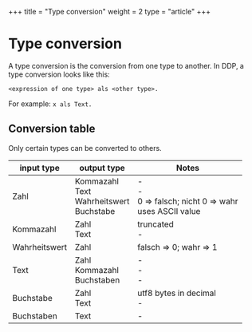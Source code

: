+++
title = "Type conversion"
weight = 2
type = "article"
+++

# Type conversion
A type conversion is the conversion from one type to another. In DDP, a type conversion looks like this:

```ddp
<expression of one type> als <other type>.
```

For example: `x als Text.`

## Conversion table
Only certain types can be converted to others.

| input type  | output type                                     | Notes                                                         |
|-------------|-------------------------------------------------|---------------------------------------------------------------|
| Zahl        | Kommazahl <br> Text <br> Wahrheitswert <br> Buchstabe | -<br>-<br> 0 => falsch; nicht 0 => wahr <br> uses ASCII value |
| Kommazahl   | Zahl <br> Text                                  | truncated <br> -                                              |
| Wahrheitswert     | Zahl                                            | falsch => 0; wahr => 1                                        |
| Text        | Zahl <br> Kommazahl <br> Buchstaben             | -<br>-<br>-<br>                                               |
| Buchstabe   | Zahl <br> Text                                  | utf8 bytes in decimal <br> -                                  |
| Buchstaben  | Text                                            | -                                                             |
